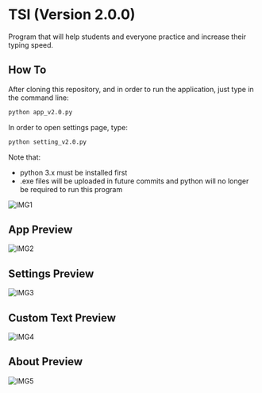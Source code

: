 # TSI (Version 2.0.0)

Program that will help students and everyone practice and increase their typing speed.

## How To

After cloning this repository, and in order to run the application, just type in the command line:

```bash
python app_v2.0.py
```

In order to open settings page, type:

```bash
python setting_v2.0.py
```

Note that:
- python 3.x must be installed first
- .exe files will be uploaded in future commits and python will no longer be required to run this program

![IMG1](https://scontent.ftun5-1.fna.fbcdn.net/v/t1.15752-9/118566505_2623489101315184_14490849271380032_n.png?_nc_cat=110&ccb=2&_nc_sid=ae9488&_nc_ohc=R_Y32jjlcNIAX-we11h&_nc_ht=scontent.ftun5-1.fna&oh=68f17ef51b5c7b710240b505a0838662&oe=5FD6E3B3)

## App Preview

![IMG2](https://z-p3-scontent.ftun6-1.fna.fbcdn.net/v/t1.15752-9/118566505_2623489101315184_14490849271380032_n.png?_nc_cat=110&_nc_sid=b96e70&_nc_ohc=cToSkDyhM_UAX84u56J&_nc_ht=z-p3-scontent.ftun6-1.fna&oh=ab941a261abef17c5b67d36515d3dd18&oe=5F700EB3)

## Settings Preview

![IMG3](https://scontent.ftun5-1.fna.fbcdn.net/v/t1.15752-9/118588451_1652264971596783_7977992025263211814_n.png?_nc_cat=110&ccb=2&_nc_sid=ae9488&_nc_ohc=toQLAYeWkp0AX9dsKvX&_nc_ht=scontent.ftun5-1.fna&oh=e8ebf848cc079d7943d68e80f0efcd35&oe=5FD7C6F4)

## Custom Text Preview

![IMG4](https://scontent.ftun5-1.fna.fbcdn.net/v/t1.15752-9/118560931_320086209048517_7496966804044548463_n.png?_nc_cat=107&ccb=2&_nc_sid=ae9488&_nc_ohc=h9aH2P1ZON0AX8poCqW&_nc_ht=scontent.ftun5-1.fna&oh=b228c573a9720eddd44d8316bd5d0ffd&oe=5FD69BCA)

## About Preview

![IMG5](https://scontent.ftun5-1.fna.fbcdn.net/v/t1.15752-9/118622136_362391851585763_4399887185773225588_n.png?_nc_cat=110&ccb=2&_nc_sid=ae9488&_nc_ohc=7pvKH2ZpUscAX9JcgIj&_nc_ht=scontent.ftun5-1.fna&oh=7ab0a426e233da69a036cbbd5530f107&oe=5FD4DF55)
